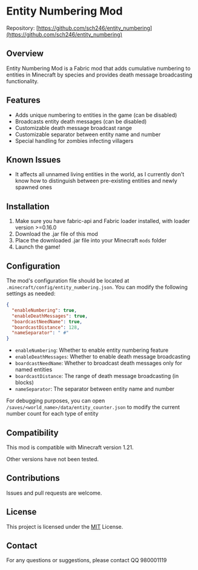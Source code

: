 # Entity Numbering Mod

Repository: [https://github.com/sch246/entity_numbering](https://github.com/sch246/entity_numbering)

## Overview

Entity Numbering Mod is a Fabric mod that adds cumulative numbering to entities in Minecraft by species and provides death message broadcasting functionality.

## Features

- Adds unique numbering to entities in the game (can be disabled)
- Broadcasts entity death messages (can be disabled)
- Customizable death message broadcast range
- Customizable separator between entity name and number
- Special handling for zombies infecting villagers

## Known Issues

- It affects all unnamed living entities in the world, as I currently don't know how to distinguish between pre-existing entities and newly spawned ones

## Installation

1. Make sure you have fabric-api and Fabric loader installed, with loader version >=0.16.0
2. Download the .jar file of this mod
3. Place the downloaded .jar file into your Minecraft `mods` folder
4. Launch the game!

## Configuration

The mod's configuration file should be located at `.minecraft/config/entity_numbering.json`. You can modify the following settings as needed:

```json
{
  "enableNumbering": true,
  "enableDeathMessages": true,
  "boardcastNeedName": true,
  "boardcastDistance": 128,
  "nameSeparator": " #"
}
```

- `enableNumbering`: Whether to enable entity numbering feature
- `enableDeathMessages`: Whether to enable death message broadcasting
- `boardcastNeedName`: Whether to broadcast death messages only for named entities
- `boardcastDistance`: The range of death message broadcasting (in blocks)
- `nameSeparator`: The separator between entity name and number

For debugging purposes, you can open `/saves/<world_name>/data/entity_counter.json` to modify the current number count for each type of entity

## Compatibility

This mod is compatible with Minecraft version 1.21.

Other versions have not been tested.

## Contributions

Issues and pull requests are welcome.

## License

This project is licensed under the [MIT](./LICENSE) License.

## Contact

For any questions or suggestions, please contact QQ 980001119